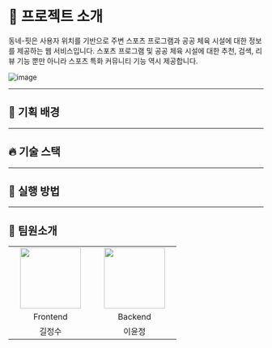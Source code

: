 # 💬 프로젝트 소개
동네-핏은 사용자 위치를 기반으로 주변 스포츠 프로그램과 공공 체육 시설에 대한 정보를 제공하는 웹 서비스입니다. 
스포츠 프로그램 및 공공 체육 시설에 대한 추천, 검색, 리뷰 기능 뿐만 아니라 스포츠 특화 커뮤니티 기능 역시 제공합니다.

![image](https://github.com/user-attachments/assets/1dfb8b83-eb45-4b96-ada0-50036892257c)



<hr/>

## 🎯 기획 배경


<hr/>

## 🔥 기술 스택

<hr/>

## 🚀 실행 방법


<hr/>



## 🙇 팀원소개

<table align="">
    <tr align="center">
        <td style="min-width: 150px;">
            <a href="https://github.com/leerura">
              <img src="https://github.com/JeongsuGil.png" width="120">
              <br />
              <b></b>
            </a>
        </td>
        <td style="min-width: 150px;">
            <a href="https://github.com/lee-youn">
              <img src="https://github.com/lee-youn.png" width="120">
              <br />
              <b></b>
            </a>
        </td>
    </tr>
       <tr align="center">
        <td>
            Frontend
        </td>
        <td>
            Backend
        </td>
      </tr>
      <tr align="center">
        <td>
            길정수
        </td>
        <td>
            이윤정
        </td>
